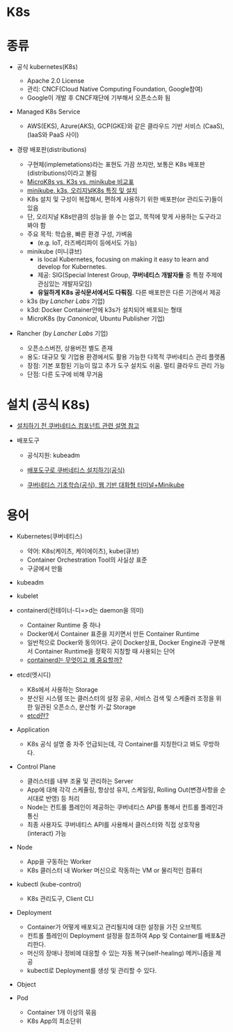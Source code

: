 # K8s

# 종류
- 공식 kubernetes(K8s)
    - Apache 2.0 License
    - 관리: CNCF(Cloud Native Computing Foundation, Google참여)
    - Google이 개발 후 CNCF재단에 기부해서 오픈소스화 됨
- Managed K8s Service
    - AWS(EKS), Azure(AKS), GCP(GKE)와 같은 클라우드 기반 서비스 (CaaS), (IaaS와 PaaS 사이)

- 경량 배포판(distributions)
    - 구현체(implemetations)라는 표현도 가끔 쓰지만, 보통은 K8s 배포판(distributions)이라고 불림
    - [MicroK8s vs. K3s vs. minikube 비교표](https://microK8s.io/compare)
    - [minikube, k3s, 오리지널K8s 특징 및 설치](https://www.samsungsds.com/kr/insights/kubernetes-2.html?moreCnt=0&backTypeId=&category=)
    - K8s 설치 및 구성이 복잡해서, 편하게 사용하기 위한 배포판(or 관리도구)들이 있음
    - 단, 오리지널 K8s만큼의 성능을 쓸 수는 없고, 목적에 맞게 사용하는 도구라고 봐야 함
    - 주요 목적: 학습용, 빠른 환경 구성, 가벼움
        - (e.g. IoT, 라즈베리파이 등에서도 가능)
    - minikube (미니큐브)
        - is local Kubernetes, focusing on making it easy to learn and develop for Kubernetes.
        - 제공: SIG(Special Interest Group, **쿠버네티스 개발자들** 중 특정 주제에 관심있는 개발자모임)
        - **유일하게 K8s 공식문서에서도 다뤄짐**. 다른 배포판은 다른 기관에서 제공
    - k3s (by *Lancher Labs* 기업)
    - k3d: Docker Container안에 k3s가 설치되어 배포되는 형태
    - MicroK8s (by *Canonical*, Ubuntu Publisher 기업)
- Rancher (by *Lancher Labs* 기업)
    - 오픈소스버전, 상용버전 별도 존재
    - 용도: 대규모 및 기업용 환경에서도 활용 가능한 다목적 쿠버네티스 관리 플랫폼
    - 장점: 기본 포함된 기능이 많고 추가 도구 설치도 쉬움. 멀티 클라우드 관리 가능
    - 단점: 다른 도구에 비해 무거움

# 설치 (공식 K8s)
- [설치하기 전 쿠버네티스 컴포넌트 관련 설명 참고](https://kubernetes.io/ko/docs/setup/)

- 배포도구
    - 공식지원: kubeadm
    - [배포도구로 쿠버네티스 설치하기(공식)](https://kubernetes.io/ko/docs/setup/production-environment/tools/)

    - [쿠버네티스 기초학습(공식), 웹 기반 대화형 터미널+Minikube](https://kubernetes.io/ko/docs/tutorials/kubernetes-basics/)

# 용어
- Kubernetes(쿠버네티스)
	- 약어: K8s(케이츠, 케이에이츠), kube(큐브)
	- Container Orchestration Tool의 사실상 표준
	- 구글에서 만듦

- kubeadm
- kubelet
- containerd(컨테이너-디=>d는 daemon을 의미)
    - Container Runtime 중 하나
    - Docker에서 Container 표준을 지키면서 만든 Container Runtime
    - 일반적으로 Docker와 동의어다. 굳이 Docker상표, Docker Engine과 구분해서 Container Runtime을 정확히 지칭할 때 사용되는 단어
    - [containerd는 무엇이고 왜 중요할까?](https://www.linkedin.com/pulse/containerd%EB%8A%94-%EB%AC%B4%EC%97%87%EC%9D%B4%EA%B3%A0-%EC%99%9C-%EC%A4%91%EC%9A%94%ED%95%A0%EA%B9%8C-sean-lee/?originalSubdomain=kr)
- etcd(엣시디)
    - K8s에서 사용하는 Storage
    - 분산된 시스템 또는 클러스터의 설정 공유, 서비스 검색 및 스케줄러 조정을 위한 일관된 오픈소스, 분산형 키-값 Storage
    - [etcd란?](https://www.redhat.com/ko/topics/containers/what-is-etcd)
- Application
    - K8s 공식 설명 중 자주 언급되는데, 각 Container를 지칭한다고 봐도 무방하다.
- Control Plane
    - 클러스터를 내부 조율 및 관리하는 Server
    - App에 대해 각각 스케쥴링, 항상성 유지, 스케일링, Rolling Out(변경사항을 순서대로 반영) 등 처리
    - Node는 컨트롤 플레인이 제공하는 쿠버네티스 API를 통해서 컨트롤 플레인과 통신
    - 최종 사용자도 쿠버네티스 API를 사용해서 클러스터와 직접 상호작용(interact) 가능
- Node
    - App을 구동하는 Worker
    - K8s 클러스터 내 Worker 머신으로 작동하는 VM or 물리적인 컴퓨터
- kubectl (kube-control)
    - K8s 관리도구, Client CLI
- Deployment
    - Container가 어떻게 배포되고 관리될지에 대한 설정을 가진 오브젝트
    - 컨트롤 플레인이 Deployment 설정을 참조하여 App 및 Container를 배포&관리한다.
    - 머신의 장애나 정비에 대응할 수 있는 자동 복구(self-healing) 메커니즘을 제공
    - kubectl로 Deployment를 생성 및 관리할 수 있다.
- Object
- Pod
    - Container 1개 이상의 묶음
    - K8s App의 최소단위